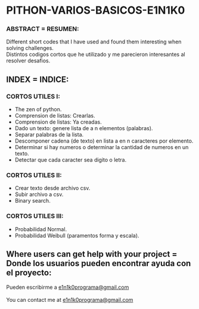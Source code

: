 # PITHON-VARIOS-BASICOS-E1N1K0

### ABSTRACT = RESUMEN:
  Different short codes that I have used and found them interesting when solving challenges.<br>
  Distintos codigos cortos que he utilizado y me parecieron interesantes al resolver desafios.


## INDEX = INDICE:

### CORTOS UTILES I:
- The zen of python.
- Comprension de listas: Crearlas.
- Comprension de listas: Ya creadas.
- Dado un texto: genere lista de a n elementos (palabras).
- Separar palabras de la lista.
- Descomponer cadena (de texto) en lista a en n caracteres por elemento.
- Determinar si hay numeros o determinar la cantidad de numeros en un texto.
- Detectar que cada caracter sea digito o letra.

### CORTOS UTILES II:
- Crear texto desde archivo csv.
- Subir archivo a csv.
- Binary search.


### CORTOS UTILES III:
- Probabilidad Normal.
- Probabilidad Weibull (paramentos forma y escala).



## Where users can get help with your project = Donde los usuarios pueden encontrar ayuda con el proyecto:
   Pueden escribirme a e1n1k0programa@gmail.com<br><br>
	 You can contact me at e1n1k0programa@gmail.com
